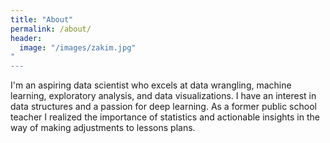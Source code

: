 ```yaml
---
title: "About"
permalink: /about/
header:
  image: "/images/zakim.jpg"
"
---
```


I'm an aspiring data scientist who excels at data wrangling, machine learning, exploratory analysis, and data visualizations. I have an interest in data structures and a passion for deep learning. As a former public school teacher I realized the importance of statistics and actionable insights in the way of making adjustments to lessons plans. 


